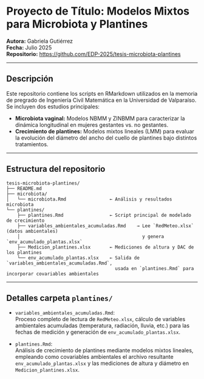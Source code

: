 # Proyecto de Título: Modelos Mixtos para Microbiota y Plantines

**Autora:** Gabriela Gutiérrez  
**Fecha:** Julio 2025  
**Repositorio:** https://github.com/EDP-2025/tesis-microbiota-plantines

---

## Descripción

Este repositorio contiene los scripts en RMarkdown utilizados en la memoria de pregrado de Ingeniería Civil Matemática en la Universidad de Valparaíso.  
Se incluyen dos estudios principales:

- **Microbiota vaginal:** Modelos NBMM y ZINBMM para caracterizar la dinámica longitudinal en mujeres gestantes vs. no gestantes.  
- **Crecimiento de plantines:** Modelos mixtos lineales (LMM) para evaluar la evolución del diámetro del ancho del cuello de plantines bajo distintos tratamientos.

---

## Estructura del repositorio

```plaintext
tesis-microbiota-plantines/
├── README.md
├── microbiota/
│   └── microbiota.Rmd                ← Análisis y resultados microbiota
└── plantines/
    ├── plantines.Rmd                 ← Script principal de modelado de crecimiento
    ├── variables_ambientales_acumuladas.Rmd    → Lee `RedMeteo.xlsx` (datos ambientales)
    │                                             y genera `env_acumulado_plantas.xlsx`
    ├── Medicion_plantines.xlsx       ← Mediciones de altura y DAC de los plantines
    └── env_acumulado_plantas.xlsx    ← Salida de `variables_ambientales_acumuladas.Rmd`,
                                        usada en `plantines.Rmd` para incorporar covariables ambientales
```
---
## Detalles carpeta `plantines/`

- `variables_ambientales_acumuladas.Rmd`:  
  Proceso completo de lectura de `RedMeteo.xlsx`, cálculo de variables ambientales acumuladas (temperatura, radiación, lluvia, etc.) para las fechas de medición y generación de `env_acumulado_plantas.xlsx`.

- `plantines.Rmd`:  
  Análisis de crecimiento de plantines mediante modelos mixtos lineales, empleando como covariables ambientales el archivo resultante `env_acumulado_plantas.xlsx` y las mediciones de altura y diámetro en `Medicion_plantines.xlsx`.



